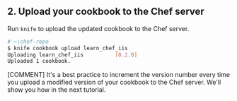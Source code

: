 ## 2. Upload your cookbook to the Chef server

Run `knife` to upload the updated cookbook to the Chef server.

```bash
# ~\chef-repo
$ knife cookbook upload learn_chef_iis
Uploading learn_chef_iis          [0.2.0]
Uploaded 1 cookbook.
```

[COMMENT] It's a best practice to increment the version number every time you upload a modified version of your cookbook to the Chef server. We'll show you how in the next tutorial.
